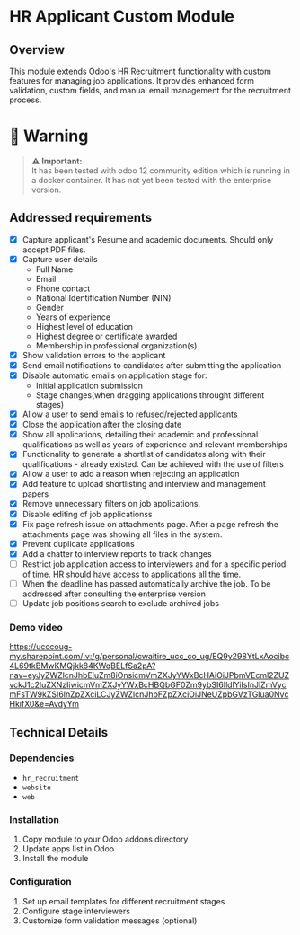 # HR Applicant Custom Module

## Overview
This module extends Odoo's HR Recruitment functionality with custom features for managing job applications. It provides enhanced form validation, custom fields, and manual email management for the recruitment process.

# 🚨 Warning

> **⚠️ Important:**  
> It has been tested with odoo 12 community edition which is running in a docker container. It has not yet been tested with the enterprise version.



## Addressed requirements
- [X] Capture applicant's Resume and academic documents. Should only accept PDF files.
- [X] Capture user details
    - Full Name
    - Email
    - Phone contact
    - National Identification Number (NIN)
    - Gender
    - Years of experience
    - Highest level of education
    - Highest degree or certificate awarded
    - Membership in professional organization(s)
- [X] Show validation errors to the applicant
- [X] Send email notifications to candidates after submitting the application
- [X] Disable automatic emails on application stage for:
    - Initial application submission
    - Stage changes(when dragging applications throught different stages)
- [X] Allow a user to send emails to refused/rejected applicants
- [X] Close the application after the closing date
- [X] Show all applications, detailing their academic and professional qualifications as well as years of experience and relevant memberships
- [X] Functionality to generate a shortlist of candidates along with their qualifications - already existed. Can be achieved with the use of filters
- [X] Allow a user to add a reason when rejecting an application
- [X] Add feature to upload shortlisting and interview and management papers
- [X] Remove unnecessary filters on job applications.
- [X] Disable editing of job applicationss
- [X] Fix page refresh issue on attachments page. After a page refresh the attachments page was showing all files in the system.
- [X] Prevent duplicate applications
- [X] Add a chatter to interview reports to track changes
- [ ] Restrict job application access to interviewers and for a specific period of time. HR should have access to applications all the time. 
- [ ] When the deadline has passed automatically archive the job. To be addressed after consulting the enterprise version
- [ ] Update job positions search to exclude archived jobs

### Demo video

https://ucccoug-my.sharepoint.com/:v:/g/personal/cwaitire_ucc_co_ug/EQ9y298YtLxAocibc4L69tkBMwKMQjkk84KWqBELfSa2pA?nav=eyJyZWZlcnJhbEluZm8iOnsicmVmZXJyYWxBcHAiOiJPbmVEcml2ZUZvckJ1c2luZXNzIiwicmVmZXJyYWxBcHBQbGF0Zm9ybSI6IldlYiIsInJlZmVycmFsTW9kZSI6InZpZXciLCJyZWZlcnJhbFZpZXciOiJNeUZpbGVzTGlua0NvcHkifX0&e=AvdyYm

## Technical Details

### Dependencies
- `hr_recruitment`
- `website`
- `web`

### Installation
1. Copy module to your Odoo addons directory
2. Update apps list in Odoo
3. Install the module

### Configuration
1. Set up email templates for different recruitment stages
2. Configure stage interviewers
3. Customize form validation messages (optional)
